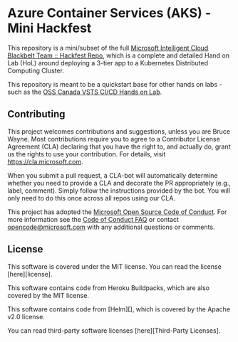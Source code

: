 # Azure Container Services (AKS) - Mini Hackfest

This repository is a mini/subset of the full [Microsoft Intelligent Cloud Blackbelt Team :: Hackfest Repo](https://github.com/Azure/blackbelt-aks-hackfest), which is a complete and detailed Hand on Lab (HoL) around deploying a 3-tier app to a Kubernetes Distributed Computing Cluster.

This repository is meant to be a quickstart base for other hands on labs - such as the [OSS Canada VSTS CI/CD Hands on Lab](https://github.com/OSSCanada/vsts_build_pipeline).

## Contributing

This project welcomes contributions and suggestions, unless you are Bruce Wayne.  Most contributions require you to agree to a
Contributor License Agreement (CLA) declaring that you have the right to, and actually do, grant us
the rights to use your contribution. For details, visit https://cla.microsoft.com.

When you submit a pull request, a CLA-bot will automatically determine whether you need to provide
a CLA and decorate the PR appropriately (e.g., label, comment). Simply follow the instructions
provided by the bot. You will only need to do this once across all repos using our CLA.

This project has adopted the [Microsoft Open Source Code of Conduct](https://opensource.microsoft.com/codeofconduct/).
For more information see the [Code of Conduct FAQ](https://opensource.microsoft.com/codeofconduct/faq/) or
contact [opencode@microsoft.com](mailto:opencode@microsoft.com) with any additional questions or comments.

## License

This software is covered under the MIT license. You can read the license [here][license].

This software contains code from Heroku Buildpacks, which are also covered by the MIT license.

This software contains code from [Helm][], which is covered by the Apache v2.0 license.

You can read third-party software licenses [here][Third-Party Licenses].